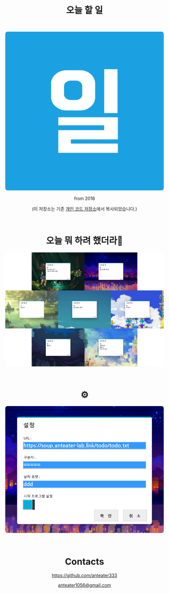 <h1 align="center">오늘 할 일</h1>
<br/>

<p align="center">
  <img style="border-radius: .5em;" src="_Resource/icon/Icon.png" alt="ICON" />
</p>

<p align="center">from 2018</p>

<p align="center">
  (이 저장소는 기존 <a href="https://github.com/anteater333/Anteater_lab/tree/master/Anteater_Releases/%EC%98%A4%EB%8A%98%ED%95%A0%EC%9D%BC" target="_blank">개인 코드 저장소</a>에서 복사되었습니다.)
</p>

<br/>

<h1 align="center">오늘 뭐 하려 했더라🤔</h1>

<p align="center">
  <img style="border-radius: .5em;" src="_Resource/docs/screen.png" alt="SCREEN01" />
  <!-- 이미지 수정 예정 -->
</p>

<br/>

<h1 align="center">⚙️</h1>

<p align="center">
  <img style="border-radius: .5em;" src="_Resource/docs/screen2.png" alt="SCREEN02" />
</p>

<br/>

<h1 align="center">Contacts</h1>
<p align="center"><a href="https://github.com/anteater333">https://github.com/anteater333</a></p>
<p align="center"><a href="mailto:anteater1056@gmail.com">anteater1056@gmail.com</a></p>
